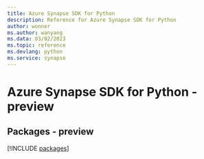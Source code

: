 ```yaml
---
title: Azure Synapse SDK for Python
description: Reference for Azure Synapse SDK for Python
author: wonner
ms.author: wanyang
ms.data: 03/02/2023
ms.topic: reference
ms.devlang: python
ms.service: synapse
---
```

# Azure Synapse SDK for Python - preview
## Packages - preview
[!INCLUDE [packages](synapse-index.md)]